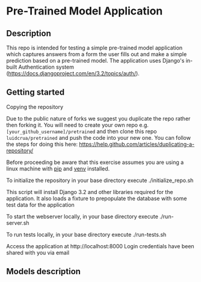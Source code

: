# Pre-Trained Model Application

## Description
This repo is intended for testing a simple pre-trained model application which captures answers from a form the user fills out and make a simple prediction based on a pre-trained model. The application uses Django's in-built Authentication system (https://docs.djangoproject.com/en/3.2/topics/auth/).

## Getting started

Copying the repository

Due to the public nature of forks we suggest you duplicate the repo rather then forking it.
You will need to create your own repo e.g. `[your_github_username]/pretrained` and then clone
this repo `luidcrua/pretrained` and push the code into your new one. You can follow the steps for doing this here: https://help.github.com/articles/duplicating-a-repository/

Before proceeding be aware that this exercise assumes you are using a linux machine with [pip](https://pip.pypa.io/en/stable) and [venv](https://docs.python.org/3/library/venv.html) installed.

To initialize the repository in your base directory execute ./initialize_repo.sh

This script will install Django 3.2 and other libraries required for the application. It also loads a fixture to prepopulate the database with some test data for the application

To start the webserver locally, in your base directory execute ./run-server.sh

To run tests locally, in your base directory execute ./run-tests.sh

Access the application at http://localhost:8000
Login credentials have been shared with you via email


## Models description


